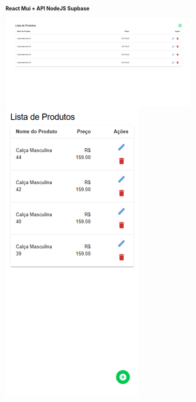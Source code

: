 #### React Mui + API NodeJS Supbase

<img src="./screens//tela-inicial.png" alt="">
<img src="./screens//mobile.png" alt="">